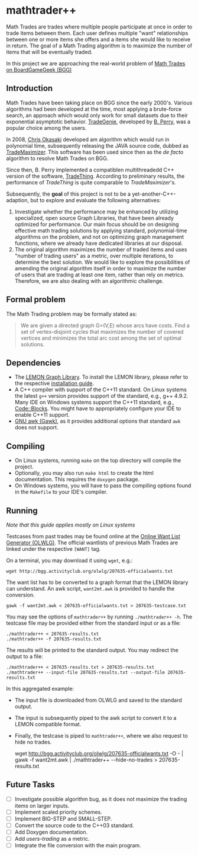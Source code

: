 # mathtrader++

Math Trades are trades where multiple people participate at once
in order to trade items between them.
Each user defines multiple "want" relationships between
one or more items she offers and a items she would like to receive in return.
The goal of a Math Trading algorithm
is to maximize the number of items that will be eventually traded.

In this project we are approaching the real-world problem of
[Math Trades on BoardGameGeek (BGG)](https://www.boardgamegeek.com/wiki/page/Math_Trades)

## Introduction

Math Trades have been taking place on BGG since the early 2000's.
Various algorithms had been developed at the time,
most applying a brute-force search,
an approach which would only work for small datasets
due to their exponential asymptotic behavior.
[TradeGenie](https://www.boardgamegeek.com/wiki/page/TradeGenie),
developed by [B. Perry](https://www.boardgamegeek.com/user/Kayvon),
was a popular choice among the users.

In 2008, [Chris Okasaki](https://www.boardgamegeek.com/user/cokasaki)
developed am algorithm which would run in polynomial time,
subsequently releasing the JAVA source code, dubbed as
[TradeMaximizer](https://www.boardgamegeek.com/wiki/page/TradeMaximizer).
This software has been used since then as the _de facto_ algorithm
to resolve Math Trades on BGG.

Since then, B. Perry
implemented a compatiblen multithreadedd C++ version of the software,
[TradeThing](https://sourceforge.net/projects/tradething/files/).
According to preliminary results,
the performance of _TradeThing_ is quite comparable to _TradeMaximizer_'s.

Subsequently, the **goal** of this project is not to be a yet-another-C++-adaption,
but to explore and evaluate the following alternatives:

1. Investigate whether the performance may be enhanced by utilizing
specialized, open source Graph Libraries,
that have been already optimized for performance.
Our main focus should be on designing effective math trading solutions
by applying standard, polynomial-time algorithms on the problem,
and not on optimizing graph management functions,
where we already have dedicated libraries at our disposal.
2. The original algorithm maximizes the number of traded items
and uses "number of trading users" as a metric, over multiple iterations,
to determine the best solution.
We would like to explore the possibilities of amending the original algorithm
itself in order to maximize the number of users that are trading at least one item,
rather than rely on metrics.
Therefore, we are also dealing with an algorithmic challenge.

## Formal problem

The Math Trading problem may be formally stated as:

> We are given a directed graph G=(V,E) whose arcs have costs.
> Find a set of vertex-disjoint cycles that maximizes
> the number of covered vertices
> and minimizes the total arc cost among the
> set of optimal solutions.


## Dependencies

* The [LEMON Graph Library](http://lemon.cs.elte.hu/trac/lemon). To
install the LEMON library, please refer to the respective
[installation guide](http://lemon.cs.elte.hu/trac/lemon/wiki/InstallGuide).
* A C++ compiler with support of the C++11 standard.
On Linux systems the latest `g++` version provides support of the standard, e.g., g++ 4.9.2.
Many IDE on Windows systems support the C++11 standard,
e.g., [Code::Blocks](http://www.codeblocks.org/).
You might have to appropriately configure your IDE to enable C++11 support.
* [GNU awk (Gawk)](https://www.gnu.org/software/gawk/),
as it provides additional options that standard `awk` does not support.

## Compiling

* On Linux systems, running `make` on the top directory will compile the project.
* Optionally, you may also run `make html` to create the html documentation.
This requires the `doxygen` package.
* On Windows systems, you will have to pass the compiling options
found in the `Makefile` to your IDE's compiler.

## Running

_Note that this guide applies mostly on Linux systems_

Testcases from past trades may be found online
at the [Online Want List Generator (OLWLG)](http://bgg.activityclub.org/olwlg/).
The official wantlists of previous Math Trades are linked
under the respective `[WANT]` tag.

On a terminal, you may download it using `wget`, e.g.:

    wget http://bgg.activityclub.org/olwlg/207635-officialwants.txt

The want list has to be converted to a graph format that the LEMON library can understand.
An awk script, `want2mt.awk` is provided to handle the conversion.

    gawk -f want2mt.awk < 207635-officialwants.txt > 207635-testcase.txt

You may see the options of `mathtrader++` by running `./mathtrader++ -h`.
The testcase file may be provided either from the standard input
or as a file:

    ./mathtrader++ < 207635-results.txt
    ./mathtrader++ -f 207635-results.txt

The results will be printed to the standard output.
You may redirect the output to a file:

    ./mathtrader++ < 207635-results.txt > 207635-results.txt
    ./mathtrader++ --input-file 207635-results.txt --output-file 207635-results.txt

In this aggregated example:
* The input file is downloaded from OLWLG and saved to the standard output.
* The input is subsequently piped to the awk script to convert it to a LEMON compatible format.
* Finally, the testcase is piped to `mathtrader++`, where we also request to hide no trades.

    wget http://bgg.activityclub.org/olwlg/207635-officialwants.txt -O - | gawk -f want2mt.awk | ./mathtrader++ --hide-no-trades > 207635-results.txt

## Future Tasks

- [ ] Investigate possible algorithm bug, as it does not maximize the trading items on larger inputs.
- [ ] Implement scaled priority schemes.
- [ ] Implement BIG-STEP and SMALL-STEP.
- [ ] Convert the source code to the C++03 standard.
- [ ] Add Doxygen documentation.
- [ ] Add _users-trading_ as a metric.
- [ ] Integrate the file conversion with the main program.
